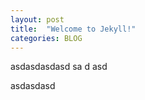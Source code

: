 ```yaml
---
layout: post
title:  "Welcome to Jekyll!"
categories: BLOG
---
```

asdasdasdasd
sa
d
asd



asdasdasd
